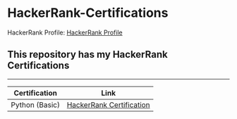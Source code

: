 # HackerRank-Certifications
HackerRank Profile: [HackerRank Profile](https://www.hackerrank.com/profile/mevald620)
## This repository has my HackerRank Certifications
---
| Certification | Link |
| ------------- | ----- |
| Python (Basic) | [HackerRank Certification](https://www.hackerrank.com/certificates/617f681c0574) |
